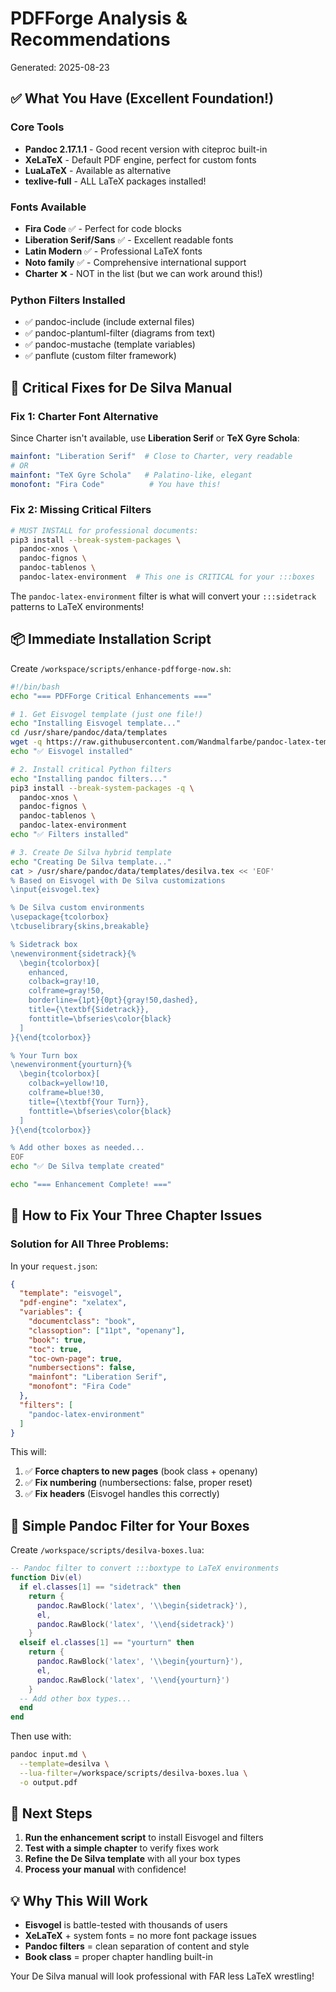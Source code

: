 # PDFForge Analysis & Recommendations

Generated: 2025-08-23

## ✅ What You Have (Excellent Foundation!)

### Core Tools
- **Pandoc 2.17.1.1** - Good recent version with citeproc built-in
- **XeLaTeX** - Default PDF engine, perfect for custom fonts
- **LuaLaTeX** - Available as alternative
- **texlive-full** - ALL LaTeX packages installed!

### Fonts Available
- **Fira Code** ✅ - Perfect for code blocks
- **Liberation Serif/Sans** ✅ - Excellent readable fonts
- **Latin Modern** ✅ - Professional LaTeX fonts
- **Noto family** ✅ - Comprehensive international support
- **Charter** ❌ - NOT in the list (but we can work around this!)

### Python Filters Installed
- ✅ pandoc-include (include external files)
- ✅ pandoc-plantuml-filter (diagrams from text)
- ✅ pandoc-mustache (template variables)
- ✅ panflute (custom filter framework)

## 🔴 Critical Fixes for De Silva Manual

### Fix 1: Charter Font Alternative
Since Charter isn't available, use **Liberation Serif** or **TeX Gyre Schola**:
```yaml
mainfont: "Liberation Serif"  # Close to Charter, very readable
# OR
mainfont: "TeX Gyre Schola"   # Palatino-like, elegant
monofont: "Fira Code"          # You have this!
```

### Fix 2: Missing Critical Filters
```bash
# MUST INSTALL for professional documents:
pip3 install --break-system-packages \
  pandoc-xnos \
  pandoc-fignos \
  pandoc-tablenos \
  pandoc-latex-environment  # This one is CRITICAL for your :::boxes
```

The `pandoc-latex-environment` filter is what will convert your `:::sidetrack` patterns to LaTeX environments!

## 📦 Immediate Installation Script

Create `/workspace/scripts/enhance-pdfforge-now.sh`:

```bash
#!/bin/bash
echo "=== PDFForge Critical Enhancements ==="

# 1. Get Eisvogel template (just one file!)
echo "Installing Eisvogel template..."
cd /usr/share/pandoc/data/templates
wget -q https://raw.githubusercontent.com/Wandmalfarbe/pandoc-latex-template/master/eisvogel.tex
echo "✅ Eisvogel installed"

# 2. Install critical Python filters
echo "Installing pandoc filters..."
pip3 install --break-system-packages -q \
  pandoc-xnos \
  pandoc-fignos \
  pandoc-tablenos \
  pandoc-latex-environment
echo "✅ Filters installed"

# 3. Create De Silva hybrid template
echo "Creating De Silva template..."
cat > /usr/share/pandoc/data/templates/desilva.tex << 'EOF'
% Based on Eisvogel with De Silva customizations
\input{eisvogel.tex}

% De Silva custom environments
\usepackage{tcolorbox}
\tcbuselibrary{skins,breakable}

% Sidetrack box
\newenvironment{sidetrack}{%
  \begin{tcolorbox}[
    enhanced,
    colback=gray!10,
    colframe=gray!50,
    borderline={1pt}{0pt}{gray!50,dashed},
    title={\textbf{Sidetrack}},
    fonttitle=\bfseries\color{black}
  ]
}{\end{tcolorbox}}

% Your Turn box
\newenvironment{yourturn}{%
  \begin{tcolorbox}[
    colback=yellow!10,
    colframe=blue!30,
    title={\textbf{Your Turn}},
    fonttitle=\bfseries\color{black}
  ]
}{\end{tcolorbox}}

% Add other boxes as needed...
EOF
echo "✅ De Silva template created"

echo "=== Enhancement Complete! ==="
```

## 🎯 How to Fix Your Three Chapter Issues

### Solution for All Three Problems:

In your `request.json`:
```json
{
  "template": "eisvogel",
  "pdf-engine": "xelatex",
  "variables": {
    "documentclass": "book",
    "classoption": ["11pt", "openany"],
    "book": true,
    "toc": true,
    "toc-own-page": true,
    "numbersections": false,
    "mainfont": "Liberation Serif",
    "monofont": "Fira Code"
  },
  "filters": [
    "pandoc-latex-environment"
  ]
}
```

This will:
1. ✅ **Force chapters to new pages** (book class + openany)
2. ✅ **Fix numbering** (numbersections: false, proper reset)
3. ✅ **Fix headers** (Eisvogel handles this correctly)

## 📝 Simple Pandoc Filter for Your Boxes

Create `/workspace/scripts/desilva-boxes.lua`:

```lua
-- Pandoc filter to convert :::boxtype to LaTeX environments
function Div(el)
  if el.classes[1] == "sidetrack" then
    return {
      pandoc.RawBlock('latex', '\\begin{sidetrack}'),
      el,
      pandoc.RawBlock('latex', '\\end{sidetrack}')
    }
  elseif el.classes[1] == "yourturn" then
    return {
      pandoc.RawBlock('latex', '\\begin{yourturn}'),
      el,
      pandoc.RawBlock('latex', '\\end{yourturn}')
    }
  -- Add other box types...
  end
end
```

Then use with:
```bash
pandoc input.md \
  --template=desilva \
  --lua-filter=/workspace/scripts/desilva-boxes.lua \
  -o output.pdf
```

## 🚀 Next Steps

1. **Run the enhancement script** to install Eisvogel and filters
2. **Test with a simple chapter** to verify fixes work
3. **Refine the De Silva template** with all your box types
4. **Process your manual** with confidence!

## 💡 Why This Will Work

- **Eisvogel** is battle-tested with thousands of users
- **XeLaTeX** + system fonts = no more font package issues
- **Pandoc filters** = clean separation of content and style
- **Book class** = proper chapter handling built-in

Your De Silva manual will look professional with FAR less LaTeX wrestling!